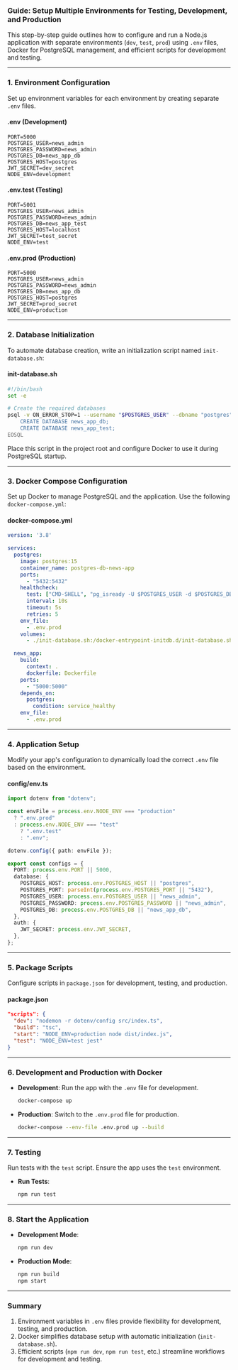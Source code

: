 ### Guide: Setup Multiple Environments for Testing, Development, and Production

This step-by-step guide outlines how to configure and run a Node.js application with separate environments (`dev`, `test`, `prod`) using `.env` files, Docker for PostgreSQL management, and efficient scripts for development and testing.

---

### **1. Environment Configuration**

Set up environment variables for each environment by creating separate `.env` files.

#### **.env (Development)**
```env
PORT=5000
POSTGRES_USER=news_admin
POSTGRES_PASSWORD=news_admin
POSTGRES_DB=news_app_db
POSTGRES_HOST=postgres
JWT_SECRET=dev_secret
NODE_ENV=development
```

#### **.env.test (Testing)**
```env
PORT=5001
POSTGRES_USER=news_admin
POSTGRES_PASSWORD=news_admin
POSTGRES_DB=news_app_test
POSTGRES_HOST=localhost
JWT_SECRET=test_secret
NODE_ENV=test
```

#### **.env.prod (Production)**
```env
PORT=5000
POSTGRES_USER=news_admin
POSTGRES_PASSWORD=news_admin
POSTGRES_DB=news_app_db
POSTGRES_HOST=postgres
JWT_SECRET=prod_secret
NODE_ENV=production
```

---

### **2. Database Initialization**

To automate database creation, write an initialization script named `init-database.sh`:

#### **init-database.sh**
```bash
#!/bin/bash
set -e

# Create the required databases
psql -v ON_ERROR_STOP=1 --username "$POSTGRES_USER" --dbname "postgres" <<-EOSQL
    CREATE DATABASE news_app_db;
    CREATE DATABASE news_app_test;
EOSQL
```

Place this script in the project root and configure Docker to use it during PostgreSQL startup.

---

### **3. Docker Compose Configuration**

Set up Docker to manage PostgreSQL and the application. Use the following `docker-compose.yml`:

#### **docker-compose.yml**
```yaml
version: '3.8'

services:
  postgres:
    image: postgres:15
    container_name: postgres-db-news-app
    ports:
      - "5432:5432"
    healthcheck:
      test: ["CMD-SHELL", "pg_isready -U $POSTGRES_USER -d $POSTGRES_DB"]
      interval: 10s
      timeout: 5s
      retries: 5
    env_file:
      - .env.prod
    volumes:
      - ./init-database.sh:/docker-entrypoint-initdb.d/init-database.sh

  news_app:
    build:
      context: .
      dockerfile: Dockerfile
    ports:
      - "5000:5000"
    depends_on:
      postgres:
        condition: service_healthy
    env_file:
      - .env.prod
```

---

### **4. Application Setup**

Modify your app's configuration to dynamically load the correct `.env` file based on the environment.

#### **config/env.ts**
```typescript
import dotenv from "dotenv";

const envFile = process.env.NODE_ENV === "production"
  ? ".env.prod"
  : process.env.NODE_ENV === "test"
    ? ".env.test"
    : ".env";

dotenv.config({ path: envFile });

export const configs = {
  PORT: process.env.PORT || 5000,
  database: {
    POSTGRES_HOST: process.env.POSTGRES_HOST || "postgres",
    POSTGRES_PORT: parseInt(process.env.POSTGRES_PORT || "5432"),
    POSTGRES_USER: process.env.POSTGRES_USER || "news_admin",
    POSTGRES_PASSWORD: process.env.POSTGRES_PASSWORD || "news_admin",
    POSTGRES_DB: process.env.POSTGRES_DB || "news_app_db",
  },
  auth: {
    JWT_SECRET: process.env.JWT_SECRET,
  },
};
```

---

### **5. Package Scripts**

Configure scripts in `package.json` for development, testing, and production.

#### **package.json**
```json
"scripts": {
  "dev": "nodemon -r dotenv/config src/index.ts",
  "build": "tsc",
  "start": "NODE_ENV=production node dist/index.js",
  "test": "NODE_ENV=test jest"
}
```

---

### **6. Development and Production with Docker**

- **Development**: Run the app with the `.env` file for development.
  ```bash
  docker-compose up
  ```

- **Production**: Switch to the `.env.prod` file for production.
  ```bash
  docker-compose --env-file .env.prod up --build
  ```

---

### **7. Testing**

Run tests with the `test` script. Ensure the app uses the `test` environment.

- **Run Tests**:
  ```bash
  npm run test
  ```

---

### **8. Start the Application**

- **Development Mode**:
  ```bash
  npm run dev
  ```

- **Production Mode**:
  ```bash
  npm run build
  npm start
  ```

---

### **Summary**

1. Environment variables in `.env` files provide flexibility for development, testing, and production.
2. Docker simplifies database setup with automatic initialization (`init-database.sh`).
3. Efficient scripts (`npm run dev`, `npm run test`, etc.) streamline workflows for development and testing.
